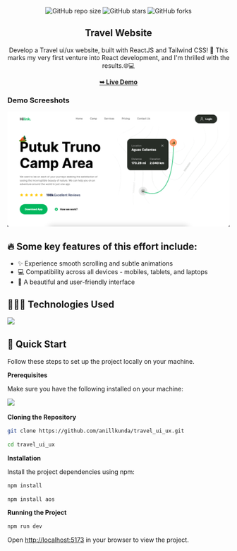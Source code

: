 <div align="center">
  
  ![GitHub repo size](https://img.shields.io/github/repo-size/anillkunda/travel_ui_ux)
  ![GitHub stars](https://img.shields.io/github/stars/anillkunda/travel_ui_ux)
  ![GitHub forks](https://img.shields.io/github/forks/anillkunda/travel_ui_ux?style=social)
  <br />
  <h2 align="center">Travel Website</h2>
  <div align="center">
     Develop a Travel ui/ux website, built with ReactJS and Tailwind CSS! 🌟 This marks my very first venture into React development, and I'm thrilled with the results.🌐💻
  </div>

  <a href="https://travel-anilkunda.netlify.app"><strong>➥ Live Demo</strong></a>
  
</div>

### Demo Screeshots

![Travel_website Desktop Demo](src/assets/readme/travel_img.png "Desktop Demo")

## 🔥 Some key features of this effort include:

- ✨ Experience smooth scrolling and subtle animations
- 💻 Compatibility across all devices - mobiles, tablets, and laptops
- 🎨 A beautiful and user-friendly interface

## 👨🏻‍💻 Technologies Used

<div align="left">
    <img src="https://skillicons.dev/icons?i=vite,react,tailwind" /><br>
</div>

## <a name="quick-start">🤸 Quick Start</a>

Follow these steps to set up the project locally on your machine.

**Prerequisites**

Make sure you have the following installed on your machine:

<div align="left">
    <img src="https://skillicons.dev/icons?i=git,nodejs,npm" /> <br> 
</div>

**Cloning the Repository**

```bash
git clone https://github.com/anillkunda/travel_ui_ux.git
```

```bash
cd travel_ui_ux
```

**Installation**

Install the project dependencies using npm:

```bash
npm install
```

```bash
npm install aos
```

**Running the Project**

```bash
npm run dev
```

Open [http://localhost:5173](http://localhost:5173) in your browser to view the project.
